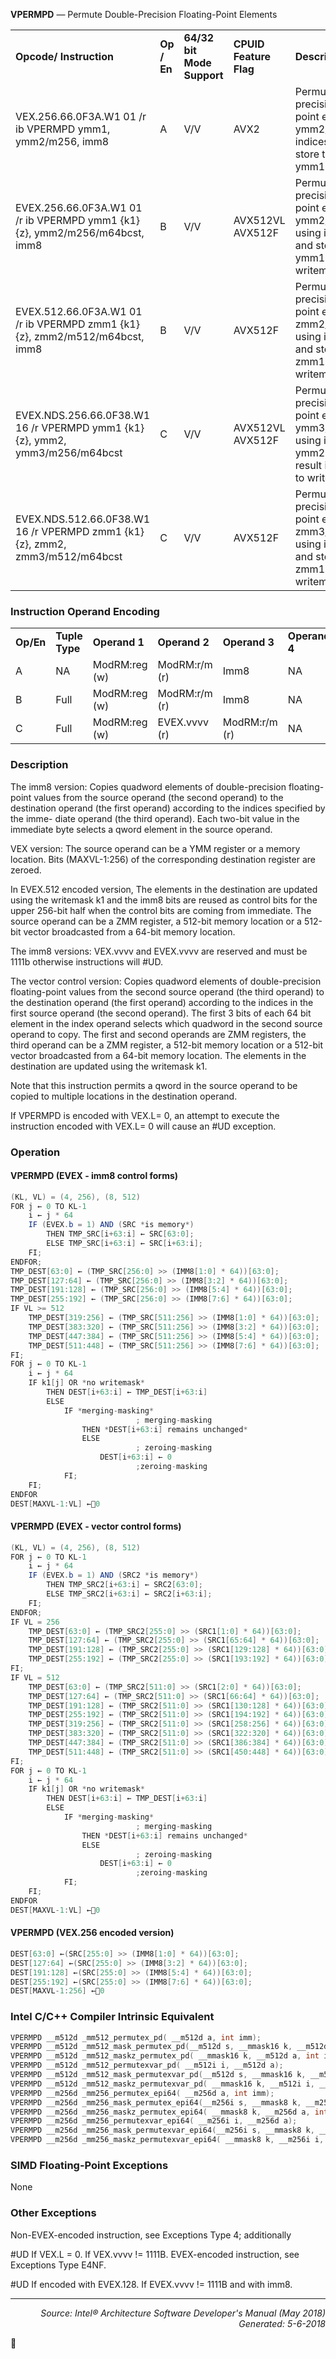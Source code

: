 <b>VPERMPD</b> — Permute Double-Precision Floating-Point Elements
<table>
	<tr>
		<td><b>Opcode/ Instruction</b></td>
		<td><b>Op / En</b></td>
		<td><b>64/32 bit Mode Support</b></td>
		<td><b>CPUID Feature Flag</b></td>
		<td><b>Description</b></td>
	</tr>
	<tr>
		<td>VEX.256.66.0F3A.W1 01 /r ib VPERMPD ymm1, ymm2/m256, imm8</td>
		<td>A</td>
		<td>V/V</td>
		<td>AVX2</td>
		<td>Permute double-precision floating-point elements in ymm2/m256 using indices in imm8 and store the result in ymm1.</td>
	</tr>
	<tr>
		<td>EVEX.256.66.0F3A.W1 01 /r ib VPERMPD ymm1 {k1}{z}, ymm2/m256/m64bcst, imm8</td>
		<td>B</td>
		<td>V/V</td>
		<td>AVX512VL AVX512F</td>
		<td>Permute double-precision floating-point elements in ymm2/m256/m64bcst using indexes in imm8 and store the result in ymm1 subject to writemask k1.</td>
	</tr>
	<tr>
		<td>EVEX.512.66.0F3A.W1 01 /r ib VPERMPD zmm1 {k1}{z}, zmm2/m512/m64bcst, imm8</td>
		<td>B</td>
		<td>V/V</td>
		<td>AVX512F</td>
		<td>Permute double-precision floating-point elements in zmm2/m512/m64bcst using indices in imm8 and store the result in zmm1 subject to writemask k1.</td>
	</tr>
	<tr>
		<td>EVEX.NDS.256.66.0F38.W1 16 /r VPERMPD ymm1 {k1}{z}, ymm2, ymm3/m256/m64bcst</td>
		<td>C</td>
		<td>V/V</td>
		<td>AVX512VL AVX512F</td>
		<td>Permute double-precision floating-point elements in ymm3/m256/m64bcst using indexes in ymm2 and store the result in ymm1 subject to writemask k1.</td>
	</tr>
	<tr>
		<td>EVEX.NDS.512.66.0F38.W1 16 /r VPERMPD zmm1 {k1}{z}, zmm2, zmm3/m512/m64bcst</td>
		<td>C</td>
		<td>V/V</td>
		<td>AVX512F</td>
		<td>Permute double-precision floating-point elements in zmm3/m512/m64bcst using indices in zmm2 and store the result in zmm1 subject to writemask k1.</td>
	</tr>
</table>


### Instruction Operand Encoding
<table>
	<tr>
		<td><b>Op/En</b></td>
		<td><b>Tuple Type</b></td>
		<td><b>Operand 1</b></td>
		<td><b>Operand 2</b></td>
		<td><b>Operand 3</b></td>
		<td><b>Operand 4</b></td>
	</tr>
	<tr>
		<td>A</td>
		<td>NA</td>
		<td>ModRM:reg (w)</td>
		<td>ModRM:r/m (r)</td>
		<td>Imm8</td>
		<td>NA</td>
	</tr>
	<tr>
		<td>B</td>
		<td>Full</td>
		<td>ModRM:reg (w)</td>
		<td>ModRM:r/m (r)</td>
		<td>Imm8</td>
		<td>NA</td>
	</tr>
	<tr>
		<td>C</td>
		<td>Full</td>
		<td>ModRM:reg (w)</td>
		<td>EVEX.vvvv (r)</td>
		<td>ModRM:r/m (r)</td>
		<td>NA</td>
	</tr>
</table>


### Description
The imm8 version: Copies quadword elements of double-precision floating-point values from the source operand
(the second operand) to the destination operand (the first operand) according to the indices specified by the imme-
diate operand (the third operand). Each two-bit value in the immediate byte selects a qword element in the source
operand.

VEX version: The source operand can be a YMM register or a memory location. Bits (MAXVL-1:256) of the corresponding
 destination register are zeroed.

In EVEX.512 encoded version, The elements in the destination are updated using the writemask k1 and the imm8
bits are reused as control bits for the upper 256-bit half when the control bits are coming from immediate. The
source operand can be a ZMM register, a 512-bit memory location or a 512-bit vector broadcasted from a 64-bit
memory location.

The imm8 versions: VEX.vvvv and EVEX.vvvv are reserved and must be 1111b otherwise instructions will \#UD.

The vector control version: Copies quadword elements of double-precision floating-point values from the second
source operand (the third operand) to the destination operand (the first operand) according to the indices in the
first source operand (the second operand). The first 3 bits of each 64 bit element in the index operand selects which
quadword in the second source operand to copy. The first and second operands are ZMM registers, the third
operand can be a ZMM register, a 512-bit memory location or a 512-bit vector broadcasted from a 64-bit memory
location. The elements in the destination are updated using the writemask k1.

Note that this instruction permits a qword in the source operand to be copied to multiple locations in the destination
operand.

If VPERMPD is encoded with VEX.L= 0, an attempt to execute the instruction encoded with VEX.L= 0 will cause an
\#UD exception.

### Operation


#### VPERMPD (EVEX - imm8 control forms)
```java
(KL, VL) = (4, 256), (8, 512)
FOR j ← 0 TO KL-1
    i ← j * 64
    IF (EVEX.b = 1) AND (SRC *is memory*)
        THEN TMP_SRC[i+63:i] ← SRC[63:0];
        ELSE TMP_SRC[i+63:i] ← SRC[i+63:i];
    FI;
ENDFOR;
TMP_DEST[63:0] ← (TMP_SRC[256:0] >> (IMM8[1:0] * 64))[63:0];
TMP_DEST[127:64] ← (TMP_SRC[256:0] >> (IMM8[3:2] * 64))[63:0];
TMP_DEST[191:128] ← (TMP_SRC[256:0] >> (IMM8[5:4] * 64))[63:0];
TMP_DEST[255:192] ← (TMP_SRC[256:0] >> (IMM8[7:6] * 64))[63:0];
IF VL >= 512
    TMP_DEST[319:256] ← (TMP_SRC[511:256] >> (IMM8[1:0] * 64))[63:0];
    TMP_DEST[383:320] ← (TMP_SRC[511:256] >> (IMM8[3:2] * 64))[63:0];
    TMP_DEST[447:384] ← (TMP_SRC[511:256] >> (IMM8[5:4] * 64))[63:0];
    TMP_DEST[511:448] ← (TMP_SRC[511:256] >> (IMM8[7:6] * 64))[63:0];
FI;
FOR j ← 0 TO KL-1
    i ← j * 64
    IF k1[j] OR *no writemask*
        THEN DEST[i+63:i] ← TMP_DEST[i+63:i]
        ELSE 
            IF *merging-masking*
                            ; merging-masking
                THEN *DEST[i+63:i] remains unchanged*
                ELSE 
                            ; zeroing-masking
                    DEST[i+63:i] ← 0
                            ;zeroing-masking
            FI;
    FI;
ENDFOR
DEST[MAXVL-1:VL] ←0
```
#### VPERMPD (EVEX - vector control forms)
```java
(KL, VL) = (4, 256), (8, 512)
FOR j ← 0 TO KL-1
    i ← j * 64
    IF (EVEX.b = 1) AND (SRC2 *is memory*)
        THEN TMP_SRC2[i+63:i] ← SRC2[63:0];
        ELSE TMP_SRC2[i+63:i] ← SRC2[i+63:i];
    FI;
ENDFOR;
IF VL = 256
    TMP_DEST[63:0] ← (TMP_SRC2[255:0] >> (SRC1[1:0] * 64))[63:0];
    TMP_DEST[127:64] ← (TMP_SRC2[255:0] >> (SRC1[65:64] * 64))[63:0];
    TMP_DEST[191:128] ← (TMP_SRC2[255:0] >> (SRC1[129:128] * 64))[63:0];
    TMP_DEST[255:192] ← (TMP_SRC2[255:0] >> (SRC1[193:192] * 64))[63:0];
FI;
IF VL = 512
    TMP_DEST[63:0] ← (TMP_SRC2[511:0] >> (SRC1[2:0] * 64))[63:0];
    TMP_DEST[127:64] ← (TMP_SRC2[511:0] >> (SRC1[66:64] * 64))[63:0];
    TMP_DEST[191:128] ← (TMP_SRC2[511:0] >> (SRC1[130:128] * 64))[63:0];
    TMP_DEST[255:192] ← (TMP_SRC2[511:0] >> (SRC1[194:192] * 64))[63:0];
    TMP_DEST[319:256] ← (TMP_SRC2[511:0] >> (SRC1[258:256] * 64))[63:0];
    TMP_DEST[383:320] ← (TMP_SRC2[511:0] >> (SRC1[322:320] * 64))[63:0];
    TMP_DEST[447:384] ← (TMP_SRC2[511:0] >> (SRC1[386:384] * 64))[63:0];
    TMP_DEST[511:448] ← (TMP_SRC2[511:0] >> (SRC1[450:448] * 64))[63:0];
FI;
FOR j ← 0 TO KL-1
    i ← j * 64
    IF k1[j] OR *no writemask*
        THEN DEST[i+63:i] ← TMP_DEST[i+63:i]
        ELSE 
            IF *merging-masking*
                            ; merging-masking
                THEN *DEST[i+63:i] remains unchanged*
                ELSE 
                            ; zeroing-masking
                    DEST[i+63:i] ← 0
                            ;zeroing-masking
            FI;
    FI;
ENDFOR
DEST[MAXVL-1:VL] ←0
```
#### VPERMPD (VEX.256 encoded version)
```java
DEST[63:0] ←(SRC[255:0] >> (IMM8[1:0] * 64))[63:0];
DEST[127:64] ←(SRC[255:0] >> (IMM8[3:2] * 64))[63:0];
DEST[191:128] ←(SRC[255:0] >> (IMM8[5:4] * 64))[63:0];
DEST[255:192] ←(SRC[255:0] >> (IMM8[7:6] * 64))[63:0];
DEST[MAXVL-1:256] ←0
```
### Intel C/C++ Compiler Intrinsic Equivalent
```c
VPERMPD __m512d _mm512_permutex_pd( __m512d a, int imm);
VPERMPD __m512d _mm512_mask_permutex_pd(__m512d s, __mmask16 k, __m512d a, int imm);
VPERMPD __m512d _mm512_maskz_permutex_pd( __mmask16 k, __m512d a, int imm);
VPERMPD __m512d _mm512_permutexvar_pd( __m512i i, __m512d a);
VPERMPD __m512d _mm512_mask_permutexvar_pd(__m512d s, __mmask16 k, __m512i i, __m512d a);
VPERMPD __m512d _mm512_maskz_permutexvar_pd( __mmask16 k, __m512i i, __m512d a);
VPERMPD __m256d _mm256_permutex_epi64( __m256d a, int imm);
VPERMPD __m256d _mm256_mask_permutex_epi64(__m256i s, __mmask8 k, __m256d a, int imm);
VPERMPD __m256d _mm256_maskz_permutex_epi64( __mmask8 k, __m256d a, int imm);
VPERMPD __m256d _mm256_permutexvar_epi64( __m256i i, __m256d a);
VPERMPD __m256d _mm256_mask_permutexvar_epi64(__m256i s, __mmask8 k, __m256i i, __m256d a);
VPERMPD __m256d _mm256_maskz_permutexvar_epi64( __mmask8 k, __m256i i, __m256d a);
```
### SIMD Floating-Point Exceptions
None

### Other Exceptions

Non-EVEX-encoded instruction, see Exceptions Type 4; additionally
<p>#UD
If VEX.L = 0.
If VEX.vvvv != 1111B.
EVEX-encoded instruction, see Exceptions Type E4NF.
<p>#UD
If encoded with EVEX.128.
If EVEX.vvvv != 1111B and with imm8.

 --- 
<p align="right"><i>Source: Intel® Architecture Software Developer's Manual (May 2018)<br>Generated: 5-6-2018</i></p>
